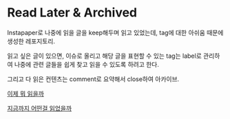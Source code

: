 # Read Later & Archived

Instapaper로 나중에 읽을 글을 keep해두며 읽고 있었는데, tag에 대한 아쉬움 때문에 생성한 레포지토리.

읽고 싶은 글이 있으면, 이슈로 올리고 해당 글을 표현할 수 있는 tag는 label로 관리하여 나중에 관련 글들을 쉽게 찾고 읽을 수 있도록 하려고 한다.

그리고 다 읽은 컨텐츠는 comment로 요약해서 close하여 아카이브.

[이제 뭐 읽을까](https://github.com/devyoungjin/readlater/issues)

[지금까지 어떤걸 읽었을까](https://github.com/devyoungjin/readlater/issues?q=is%3Aissue+is%3Aclosed)
